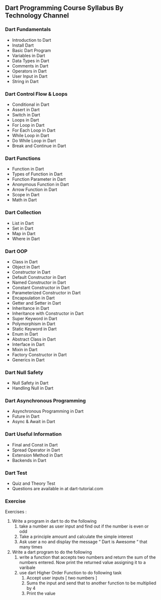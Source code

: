 ## Dart Programming Course Syllabus By Technology Channel

### Dart Fundamentals
- Introduction to Dart
- Install Dart
- Basic Dart Program
- Variables in Dart
- Data Types in Dart
- Comments in Dart
- Operators in Dart
- User Input in Dart
- String in Dart

### Dart Control Flow & Loops
- Conditional in Dart
- Assert in Dart
- Switch in Dart
- Loops in Dart
- For Loop in Dart
- For Each Loop in Dart
- While Loop in Dart
- Do While Loop in Dart
- Break and Continue in Dart

### Dart Functions
- Function in Dart
- Types of Function in Dart
- Function Parameter in Dart
- Anonymous Function in Dart
- Arrow Function in Dart
- Scope in Dart
- Math in Dart

### Dart Collection
- List in Dart
- Set in Dart
- Map in Dart
- Where in Dart

### Dart OOP
- Class in Dart
- Object in Dart
- Constructor in Dart
- Default Constructor in Dart
- Named Constructor in Dart
- Constant Constructor in Dart
- Parameterized Constructor in Dart
- Encapsulation in Dart
- Getter and Setter in Dart
- Inheritance in Dart
- Inheritance with Constructor in Dart
- Super Keyword in Dart
- Polymorphism in Dart
- Static Keyword in Dart
- Enum in Dart
- Abstract Class in Dart
- Interface in Dart
- Mixin in Dart
- Factory Constructor in Dart
- Generics in Dart

### Dart Null Safety
- Null Safety in Dart
- Handling Null in Dart

### Dart Asynchronous Programming
- Asynchronous Programming in Dart
- Future in Dart
- Async & Await in Dart

### Dart Useful Information
- Final and Const in Dart
- Spread Operator in Dart
- Extension Method in Dart
- Backends in Dart

### Dart Test
- Quiz and Theory Test
- Questions are available in at dart-tutorial.com


### Exercise
Exercises : 

1. Write a program in dart to do the following
    1. take a number as user input and find out if the number is even or odd
    2. Take a principle amount and calculate the simple interest 
    3. Ask user a no and display the message “ Dart is Awesome “ that many times
2. Write a dart program to do the following
    1. write a function that accepts two numbers and return the sum of the numbers entered. Now print the returned value assigning it to a varibale
    2.  use dart Higher Order Function to do following task 
        1. Accept user inputs [ two numbers ] 
        2. Sums the input and send that to another function to be multiplied by 4
        3. Print the value
